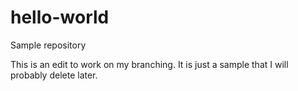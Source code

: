 # hello-world
Sample repository


This is an edit to work on my branching. It is just a sample that I will probably delete later.
